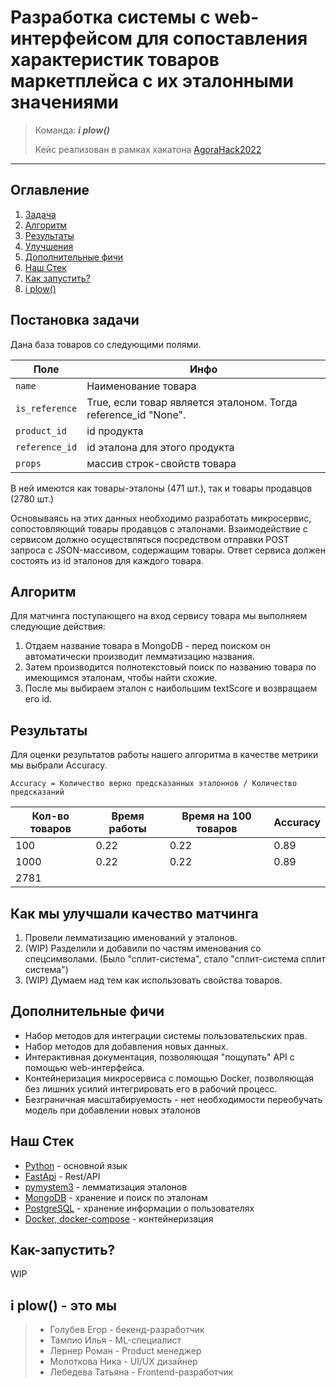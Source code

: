 # Разработка системы с web-интерфейсом для сопоставления характеристик товаров маркетплейса с их эталонными значениями

> Команда: ***i plow()***
>
> Кейс реализован в рамках хакатона [AgoraHack2022](https://hackathon.agora.ru/)
---

## Оглавление

1. [Задача](#Постановка-задачи)
2. [Алгоритм](#Алгоритм)
3. [Результаты](#Результаты)
4. [Улучшения](#Как-мы-улучшали-качество-матчинга)
5. [Дополнительные фичи](#Дополнительные-фичи)
6. [Наш Стек](#Стек)
7. [Как запустить?](#Как-запустить?)
8. [i plow()](#i-plow---это-мы)

## Постановка задачи

Дана база товаров со следующими полями.

| Поле           | Инфо                                                           |
| -------------- | -------------------------------------------------------------- |
| `name`         | Наименование товара                                            |
| `is_reference` | True, если товар является эталоном. Тогда reference_id "None". |
| `product_id`   | id продукта                                                    |
| `reference_id` | id эталона для этого продукта                                  |
| `props`        | массив строк-свойств товара                                    |

В ней имеются как товары-эталоны (471 шт.), так и товары продавцов (2780 шт.)

Основываясь на этих данных необходимо разработать микросервис, сопостовляющий товары продавцов с эталонами. Взаимодействие с сервисом должно осуществляться посредством отправки POST запроса с JSON-массивом, содержащим товары. Ответ сервиса должен состоять из id эталонов для каждого товара.

## Алгоритм

Для матчинга поступающего на вход сервису товара мы выполняем следующие действия:

1. Отдаем название товара в MongoDB - перед поиском он автоматически производит лемматизацию названия.
2. Затем  производится полнотекстовый поиск по названию товара по имеющимся эталонам, чтобы найти схожие.
3. После мы выбираем эталон с наибольшим textScore и возвращаем его id.

## Результаты

Для оценки результатов работы нашего алгоритма в качестве метрики мы выбрали Accuracy.

`Accuracy = Количество верно предсказанных эталоннов / Количество предсказаний`

| Кол-во товаров | Время работы | Время на 100 товаров | Accuracy |
| -------------- | ------------ | -------------------- | -------- |
| 100            | 0.22         | 0.22                 | 0.89     |
| 1000           | 0.22         | 0.22                 | 0.89     |
| 2781           |              |                      |          |



## Как мы улучшали качество матчинга

1. Провели лемматизацию именований у эталонов.
2. (WIP) Разделили и добавили по частям именования со спецсимволами. (Было "сплит-система", стало "сплит-система сплит система")
3. (WIP) Думаем над тем как использовать свойства товаров.

## Дополнительные фичи

-  Набор методов для интеграции системы пользовательских прав.
-  Набор методов для добавления новых данных.
-  Интерактивная документация, позволяющая "пощупать" API с помощью web-интерфейса.
-  Контейнеризация микросервиса с помощью Docker, позволяющая без лишних усилий интегрировать его в рабочий процесс.
-  Безграничная масштабируемость - нет необходимости переобучать модель при добавлении новых эталонов


## Наш Стек

- [Python](https://www.python.org/) - основной язык
- [FastApi](https://fastapi.tiangolo.com/) - Rest/API
- [pymystem3](https://yandex.ru/dev/mystem/) - лемматизация эталонов
- [MongoDB](https://www.mongodb.com/) - хранение и поиск по эталонам
- [PostgreSQL](https://www.postgresql.org/?&) - хранение информации о пользователях
- [Docker, docker-compose](https://www.docker.com/) - контейнеризация


## Как-запустить?

WIP

## i plow() - это мы

>- Голубев Егор - бекенд-разработчик
>- Тампио Илья - ML-специалист
>- Лернер Роман - Product менеджер
>- Молоткова Ника - UI/UX дизайнер
>- Лебедева Татьяна - Frontend-разработчик
